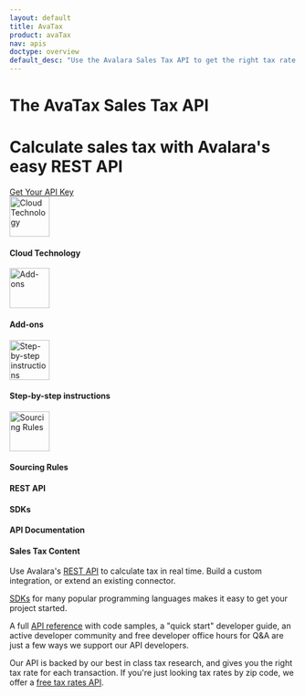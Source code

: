 ```yaml
---
layout: default
title: AvaTax
product: avaTax
nav: apis
doctype: overview
default_desc: "Use the Avalara Sales Tax API to get the right tax rate for every product you sell. Our REST API is easy to use. Get started now."
---
```


<div class="row bg-map">
  <div class="col-md-6 col-md-offset-3 text-center">
    <h1 class="h1p">The AvaTax Sales Tax API</h1>
    <h1>Calculate sales tax with Avalara's easy REST API</h1>
  </div>
  <div class="col-xs-offset-2 col-xs-8 text-center btn-callout"><a href="/avatax/signup" role="button">Get Your API Key</a></div>
</div>
<div class="row border-top padding-top">
  <div class="col-md-8 col-md-offset-2 text-center">
    <div class="row">
        <div class="col-xs-3">
            <img id="u895_img" class="img " src="http://d26uhratvi024l.cloudfront.net/gsc/DDKCER/3e/8b/6e/3e8b6e630b7942548659f5b254b29d00/images/icons/u895.png" width="70" alt="Cloud Technology" />
            <!-- <img src="http://styleguide.avalara.com/ux-ui-guide/icons" width="40" alt="Cloud Technology" /> -->
            <h4>Cloud Technology</h4>
        </div>
        <div class="col-xs-3">
            <img id="u896_img" class="img " src="http://d2v8ggac1o0f6z.cloudfront.net/gsc/DDKCER/3e/8b/6e/3e8b6e630b7942548659f5b254b29d00/images/icons/u896.png" width="70" alt="Add-ons" />
            <!-- <img src="http://styleguide.avalara.com/ux-ui-guide/icons" width="40" alt="Add-ons" /> -->
            <h4>Add-ons</h4>
        </div>
        <div class="col-xs-3">
            <img id="u911_img" class="img " src="http://d2v8ggac1o0f6z.cloudfront.net/gsc/DDKCER/3e/8b/6e/3e8b6e630b7942548659f5b254b29d00/images/icons/u911.png" width="70" alt="Step-by-step instructions"/>
            <!-- <img src="http://styleguide.avalara.com/ux-ui-guide/icons" width="40" alt="Step-by-step instructions" /> -->
            <h4>Step-by-step instructions</h4>
        </div>
        <div class="col-xs-3">
            <img id="u910_img" class="img " src="http://d26uhratvi024l.cloudfront.net/gsc/DDKCER/3e/8b/6e/3e8b6e630b7942548659f5b254b29d00/images/icons/u910.png" width="70" alt="Sourcing Rules" />
            <!-- <img src="http://styleguide.avalara.com/ux-ui-guide/icons" width="40" alt="Sourcing Rules" /> -->
            <h4>Sourcing Rules</h4>
        </div>
    </div>
  </div>
</div>
<div class="row border-top padding-top hidden-xs">
  <div class="col-md-8 col-md-offset-2 text-center">
    <div class="row">
        <div class="col-md-3">
            <h4 class="text-left">REST API</h4>
        </div>
        <div class="col-md-3">
            <h4 class="text-left">SDKs</h4>
        </div>
        <div class="col-md-3">
            <h4 class="text-left">API Documentation</h4>
        </div>
        <div class="col-md-3">
            <h4 class="text-left">Sales Tax Content</h4>
        </div>
    </div>
    <div class="row">
        <div class="col-md-3">
            <p class="text-left">Use Avalara's <a href="https://developer.avalara.com/avatax/dev-guide/">REST API</a>  to calculate tax in real time. Build a custom integration, or extend an existing connector.</p>
        </div>
        <div class="col-md-3">
            <p class="text-left"><a href="https://developer.avalara.com/sdk/">SDKs</a> for many popular programming languages makes it easy to get your project started.</p>
        </div>
        <div class="col-md-3">
            <p class="text-left">A full <a href="https://developer.avalara.com/api-reference/avatax/rest/v2/">API reference</a> with code samples, a "quick start" developer guide, an active developer community and free developer office hours for Q&A are just a few ways we support our API developers.</p>
        </div>
        <div class="col-md-3">
            <p class="text-left">Our API is backed by our best in class tax research, and gives you the right tax rate for each transaction. If you're just looking tax rates by zip code, we offer a <a href="https://developer.avalara.com/api-reference/avatax/rest/v2/methods/Free/">free tax rates API</a>.</p>
        </div>
    </div>
  </div>
</div>